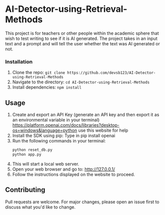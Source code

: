 # AI-Detector-using-Retrieval-Methods
This project is for teachers or other people within the academic sphere that wish to test writing to see if it is AI generated. The project takes in an input text and a prompt and will tell the user whether the text was AI generated or not. 
### Installation
1. Clone the repo:  `git clone https://github.com/devsb123/AI-Detector-using-Retrieval-Methods`
2. Navigate to the directory: `cd AI-Detector-using-Retrieval-Methods`
3. Install dependencies: `npm install`
## Usage
1. Create and export an API Key (generate an API key and then export it as an environmental variable in your terminal)
   https://platform.openai.com/docs/libraries?desktop-os=windows&language=python use this website for help
3. Install the SDK using pip: Type in pip install openai
4. Run the following commands in your terminal:
   ```bash
   python reset_db.py
   python app.py
5. This will start a local web server.
6. Open your web browser and go to:
 http://127.0.0.1/
7. Follow the instructions displayed on the website to proceed.
## Contributing
Pull requests are welcome. For major changes, please open an issue first to discuss what you'd like to change.
